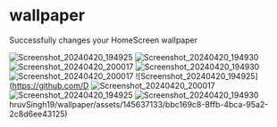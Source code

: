 # wallpaper
Successfully changes your HomeScreen wallpaper

![Screenshot_20240420_194925](https://github.com/DhruvSingh19/wallpaper/assets/145637133/1fd490d0-af1a-466a-896a-593725dea9a1)
![Screenshot_20240420_194930](https://github.com/DhruvSingh19/wallpaper/assets/145637133/3af04f07-1bcb-407e-8980-938a964e45f7)
![Screenshot_20240420_200017](https://github.com/DhruvSingh19/wallpaper/assets/145637133/5eb1d06e-f28f-49d0-aad6-b75c8e8539ff)
![Screenshot_20240420_194930](https://github.com/DhruvSingh19/wallpaper/assets/145637133/b848e6bf-823c-4e70-a407-572eab1ffcf8)
![Screenshot_20240420_200017](https://github.com/DhruvSingh19/wallpaper/assets/145637133/1f5854e2-77a8-4951-90af-a8cecc3458a9)
![Screenshot_20240420_194925](https://github.com/D
![Screenshot_20240420_200017](https://github.com/DhruvSingh19/wallpaper/assets/145637133/cf529ef6-fd70-4611-ad03-7860a043c42c)
![Screenshot_20240420_194925](https://github.com/DhruvSingh19/wallpaper/assets/145637133/586ba3ad-dc44-4c80-a9a6-3747b8a0ba92)
![Screenshot_20240420_194930](https://github.com/DhruvSingh19/wallpaper/assets/145637133/502a2f3e-4a41-48b9-ac57-85e46ad3ad54)
hruvSingh19/wallpaper/assets/145637133/bbc169c8-8ffb-4bca-95a2-2c8d6ee43125)
